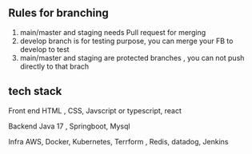 ## Rules for branching

1. main/master and staging needs Pull request for merging
2. develop branch is for testing purpose, you can merge your FB to develop to test
3. main/master and staging are protected branches , you can not push directly to that brach 



## tech stack 
Front end 
HTML , CSS, Javscript or typescript, react 


Backend 
Java 17 , Springboot, Mysql

Infra
AWS, Docker, Kubernetes, Terrform , Redis, datadog, Jenkins
